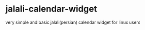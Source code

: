 jalali-calendar-widget
======================

very simple and basic jalali(persian) calendar widget for linux users